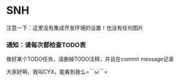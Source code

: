 # SNH

注意一下：这里没有集成开发环境的设置！也没有任何图片

### 通知：请每次都检查TODO表
做好某个TODO任务，请删掉TODO注释，并且在commit message记录

大家好啊，我叫CYX，能看到我么=￣ω￣=